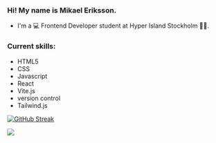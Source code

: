 ### Hi! My name is Mikael Eriksson.

- I'm  a 💻 Frontend Developer student at Hyper Island Stockholm 🧑‍🎓.

### Current skills: 
 - HTML5 
 - CSS  
 - Javascript 
 - React
 - Vite.js
 - version control
 - Tailwind.js

[![GitHub Streak](https://streak-stats.demolab.com/?user=mikaer86)](https://git.io/streak-stats)



<a href="https://visitcount.itsvg.in">
  <img src="https://visitcount.itsvg.in/api?id=Mikaer86&label=Profile%20Views&color=3&icon=5&pretty=true" />
</a>

